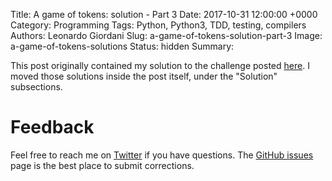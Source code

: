 Title: A game of tokens: solution - Part 3
Date: 2017-10-31 12:00:00 +0000
Category: Programming
Tags: Python, Python3, TDD, testing, compilers
Authors: Leonardo Giordani
Slug: a-game-of-tokens-solution-part-3
Image: a-game-of-tokens-solutions
Status: hidden
Summary:

This post originally contained my solution to the challenge posted [here]({filename}a-game-of-tokens-write-an-interpreter-in-python-with-tdd-part-3.markdown). I moved those solutions inside the post itself, under the "Solution" subsections.

# Feedback

Feel free to reach me on [Twitter](https://twitter.com/thedigicat) if you have questions. The [GitHub issues](https://github.com/TheDigitalCatOnline/thedigitalcatonline.github.com/issues) page is the best place to submit corrections.
